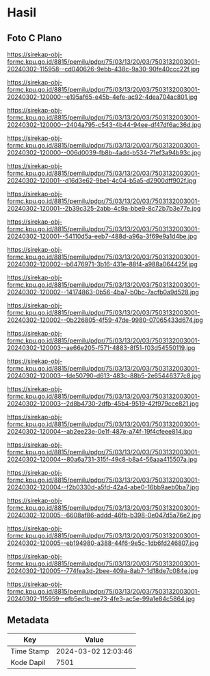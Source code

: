 # Hasil

## Foto C Plano

https://sirekap-obj-formc.kpu.go.id/8815/pemilu/pdpr/75/03/13/20/03/7503132003001-20240302-115958--cd040626-9ebb-438c-9a30-90fe40ccc22f.jpg

https://sirekap-obj-formc.kpu.go.id/8815/pemilu/pdpr/75/03/13/20/03/7503132003001-20240302-120000--e195af65-e45b-4efe-ac92-4dea704ac801.jpg

https://sirekap-obj-formc.kpu.go.id/8815/pemilu/pdpr/75/03/13/20/03/7503132003001-20240302-120000--2404a795-c543-4b44-94ee-df47df6ac36d.jpg

https://sirekap-obj-formc.kpu.go.id/8815/pemilu/pdpr/75/03/13/20/03/7503132003001-20240302-120000--006d0039-fb8b-4add-b534-71ef3a94b93c.jpg

https://sirekap-obj-formc.kpu.go.id/8815/pemilu/pdpr/75/03/13/20/03/7503132003001-20240302-120001--d16d3e62-9be1-4c04-b5a5-d2900dff902f.jpg

https://sirekap-obj-formc.kpu.go.id/8815/pemilu/pdpr/75/03/13/20/03/7503132003001-20240302-120001--2b39c325-2abb-4c9a-bbe9-8c72b7b3e77e.jpg

https://sirekap-obj-formc.kpu.go.id/8815/pemilu/pdpr/75/03/13/20/03/7503132003001-20240302-120001--54110d5a-eeb7-488d-a96a-3f69e9a1d4be.jpg

https://sirekap-obj-formc.kpu.go.id/8815/pemilu/pdpr/75/03/13/20/03/7503132003001-20240302-120002--b6476971-3b16-431e-88f4-a988a064425f.jpg

https://sirekap-obj-formc.kpu.go.id/8815/pemilu/pdpr/75/03/13/20/03/7503132003001-20240302-120002--14174863-0b56-4ba7-b0bc-7acfb0a9d528.jpg

https://sirekap-obj-formc.kpu.go.id/8815/pemilu/pdpr/75/03/13/20/03/7503132003001-20240302-120002--0b226805-4f59-47de-9980-07065433d674.jpg

https://sirekap-obj-formc.kpu.go.id/8815/pemilu/pdpr/75/03/13/20/03/7503132003001-20240302-120003--ae66e205-f571-4883-8f51-f03d54550119.jpg

https://sirekap-obj-formc.kpu.go.id/8815/pemilu/pdpr/75/03/13/20/03/7503132003001-20240302-120003--fde50790-d613-483c-88b5-2e65446377c8.jpg

https://sirekap-obj-formc.kpu.go.id/8815/pemilu/pdpr/75/03/13/20/03/7503132003001-20240302-120003--2d8b4730-2dfb-45b4-9519-42f979cce821.jpg

https://sirekap-obj-formc.kpu.go.id/8815/pemilu/pdpr/75/03/13/20/03/7503132003001-20240302-120004--ab2ee23e-0e1f-487e-a74f-19f4cfeee814.jpg

https://sirekap-obj-formc.kpu.go.id/8815/pemilu/pdpr/75/03/13/20/03/7503132003001-20240302-120004--80a6a731-315f-49c8-b8a4-56aaa415507a.jpg

https://sirekap-obj-formc.kpu.go.id/8815/pemilu/pdpr/75/03/13/20/03/7503132003001-20240302-120004--f2b0330d-a5fd-42a4-abe0-16bb9aeb0ba7.jpg

https://sirekap-obj-formc.kpu.go.id/8815/pemilu/pdpr/75/03/13/20/03/7503132003001-20240302-120005--6608af86-addd-46fb-b398-0e047d5a76e2.jpg

https://sirekap-obj-formc.kpu.go.id/8815/pemilu/pdpr/75/03/13/20/03/7503132003001-20240302-120005--eb194980-a388-44f6-9e5c-1db6fd246807.jpg

https://sirekap-obj-formc.kpu.go.id/8815/pemilu/pdpr/75/03/13/20/03/7503132003001-20240302-120005--774fea3d-2bee-409a-8ab7-1d18de7c084e.jpg

https://sirekap-obj-formc.kpu.go.id/8815/pemilu/pdpr/75/03/13/20/03/7503132003001-20240302-115959--efb5ec1b-ee73-4fe3-ac5e-99a1e84c5864.jpg


## Metadata

| Key        | Value               |
| ---------- | ------------------- |
| Time Stamp | 2024-03-02 12:03:46 |
| Kode Dapil | 7501                |



